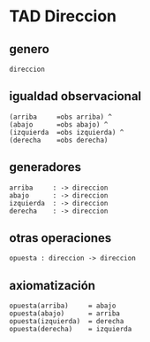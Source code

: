 TAD Direccion
=============

genero
------

```text
direccion
```

igualdad observacional
----------------------

```text
(arriba     =obs arriba) ^
(abajo      =obs abajo) ^
(izquierda  =obs izquierda) ^
(derecha    =obs derecha)
```

generadores
-----------

```text
arriba     : -> direccion
abajo      : -> direccion
izquierda  : -> direccion
derecha    : -> direccion
```

otras operaciones
-----------------

```text
opuesta : direccion -> direccion
```

axiomatización
--------------

```text
opuesta(arriba)     = abajo
opuesta(abajo)      = arriba
opuesta(izquierda)  = derecha
opuesta(derecha)    = izquierda
```